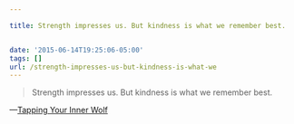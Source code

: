 ```yaml
---

title: Strength impresses us. But kindness is what we remember best.


date: '2015-06-14T19:25:06-05:00'
tags: []
url: /strength-impresses-us-but-kindness-is-what-we
---
```

<blockquote>Strength impresses us. But kindness is what we remember best.</blockquote>&#8212;<a href="http://www.nytimes.com/2015/06/06/opinion/tapping-your-inner-wolf.html##Strength+impresses+us.+But+kindness+is+what+we+remember+best." target="_blank">Tapping Your Inner Wolf</a>
